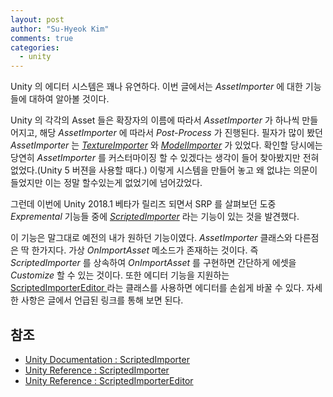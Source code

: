 ```yaml
---
layout: post
author: "Su-Hyeok Kim"
comments: true
categories:
  - unity
---
```


Unity 의 에디터 시스템은 꽤나 유연하다. 이번 글에서는 _AssetImporter_ 에 대한 기능들에 대하여 알아볼 것이다.

Unity 의 각각의 Asset 들은 확장자의 이름에 따라서 _AssetImporter_ 가 하나씩 만들어지고, 해당 _AssetImporter_ 에 따라서 _Post-Process_ 가 진행된다. 필자가 많이 봤던 _AssetImporter_ 는 [_TextureImporter_](https://docs.unity3d.com/ScriptReference/TextureImporter.html) 와 [_ModelImporter_](https://docs.unity3d.com/ScriptReference/ModelImporter.html) 가 있었다. 확인할 당시에는 당연히 _AssetImporter_ 를 커스터마이징 할 수 있겠다는 생각이 들어 찾아봤지만 전혀 없었다.(Unity 5 버젼을 사용할 때다.) 이렇게 시스템을 만들어 놓고 왜 없냐는 의문이 들었지만 이는 정말 할수있는게 없었기에 넘어갔었다.

그런데 이번에 Unity 2018.1 베타가 릴리즈 되면서 SRP 를 살펴보던 도중 _Expremental_ 기능들 중에 [_ScriptedImporter_](https://docs.unity3d.com/2018.1/Documentation/Manual/ScriptedImporters.html) 라는 기능이 있는 것을 발견했다.

이 기능은 말그대로 예전의 내가 원하던 기능이였다. _AssetImporter_ 클래스와 다른점은 딱 한가지다. 가상 _OnImportAsset_ 메소드가 존재하는 것이다. 즉 _ScriptedImporter_ 를 상속하여 _OnImportAsset_ 를 구현하면 간단하게 에셋을 _Customize_ 할 수 있는 것이다. 또한 에디터 기능을 지원하는 [ScriptedImporterEditor ](https://docs.unity3d.com/2018.1/Documentation/ScriptReference/Experimental.AssetImporters.ScriptedImporterEditor.html) 라는 클래스를 사용하면 에디터를 손쉽게 바꿀 수 있다. 자세한 사항은 글에서 언급된 링크를 통해 보면 된다.

## 참조
 - [Unity Documentation : ScriptedImporter ](https://docs.unity3d.com/2018.1/Documentation/Manual/ScriptedImporters.html)
 - [Unity Reference : ScriptedImporter](https://docs.unity3d.com/2018.1/Documentation/ScriptReference/Experimental.AssetImporters.ScriptedImporter.html)
 - [Unity Reference : ScriptedImporterEditor ](https://docs.unity3d.com/2018.1/Documentation/ScriptReference/Experimental.AssetImporters.ScriptedImporterEditor.html)
